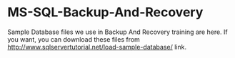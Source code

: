 # MS-SQL-Backup-And-Recovery
Sample Database files we use in Backup And Recovery training are here. 
If you want, you can download these files from http://www.sqlservertutorial.net/load-sample-database/ link.
